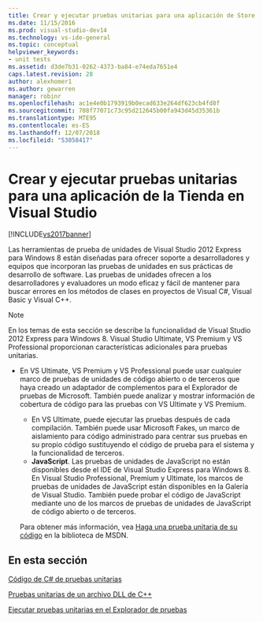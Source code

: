```yaml
---
title: Crear y ejecutar pruebas unitarias para una aplicación de Store
ms.date: 11/15/2016
ms.prod: visual-studio-dev14
ms.technology: vs-ide-general
ms.topic: conceptual
helpviewer_keywords:
- unit tests
ms.assetid: d3de7b31-0262-4373-ba84-e74eda7651e4
caps.latest.revision: 28
author: alexhomer1
ms.author: gewarren
manager: robinr
ms.openlocfilehash: ac1e4e0b1793919b0ecad633e264df623cb4fd8f
ms.sourcegitcommit: 708f77071c73c95d212645b00fa943d45d35361b
ms.translationtype: MTE95
ms.contentlocale: es-ES
ms.lasthandoff: 12/07/2018
ms.locfileid: "53058417"
---
```

# <a name="create-and-run-unit-tests-for-a-store-app-in-visual-studio"></a>Crear y ejecutar pruebas unitarias para una aplicación de la Tienda en Visual Studio
[!INCLUDE[vs2017banner](../includes/vs2017banner.md)]

Las herramientas de prueba de unidades de Visual Studio 2012 Express para Windows 8 están diseñadas para ofrecer soporte a desarrolladores y equipos que incorporan las pruebas de unidades en sus prácticas de desarrollo de software. Las pruebas de unidades ofrecen a los desarrolladores y evaluadores un modo eficaz y fácil de mantener para buscar errores en los métodos de clases en proyectos de Visual C#, Visual Basic y Visual C++.

> [!NOTE]
>  En los temas de esta sección se describe la funcionalidad de Visual Studio 2012 Express para Windows 8. Visual Studio Ultimate, VS Premium y VS Professional proporcionan características adicionales para pruebas unitarias.
>
> - En VS Ultimate, VS Premium y VS Professional puede usar cualquier marco de pruebas de unidades de código abierto o de terceros que haya creado un adaptador de complementos para el Explorador de pruebas de Microsoft. También puede analizar y mostrar información de cobertura de código para las pruebas con VS Ultimate y VS Premium.
>   -   En VS Ultimate, puede ejecutar las pruebas después de cada compilación. También puede usar Microsoft Fakes, un marco de aislamiento para código administrado para centrar sus pruebas en su propio código sustituyendo el código de prueba para el sistema y la funcionalidad de terceros.
>   -   **JavaScript**. Las pruebas de unidades de JavaScript no están disponibles desde el IDE de Visual Studio Express para Windows 8. En Visual Studio Professional, Premium y Ultimate, los marcos de pruebas de unidades de JavaScript están disponibles en la Galería de Visual Studio. También puede probar el código de JavaScript mediante uno de los marcos de pruebas de unidades de JavaScript de código abierto o de terceros.
>
>   Para obtener más información, vea [Haga una prueba unitaria de su código](../test/unit-test-your-code.md) en la biblioteca de MSDN.

## <a name="in-this-section"></a>En esta sección
 [Código de C# de pruebas unitarias](../test/unit-testing-visual-csharp-code-in-a-store-app.md)

 [Pruebas unitarias de un archivo DLL de C++](../test/unit-testing-a-visual-cpp-dll-for-store-apps.md)

 [Ejecutar pruebas unitarias en el Explorador de pruebas](../test/run-unit-tests-for-store-apps-in-visual-studio.md)
